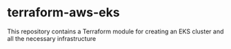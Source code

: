 # terraform-aws-eks
This repository contains a Terraform module for creating an EKS cluster and all the necessary infrastructure
